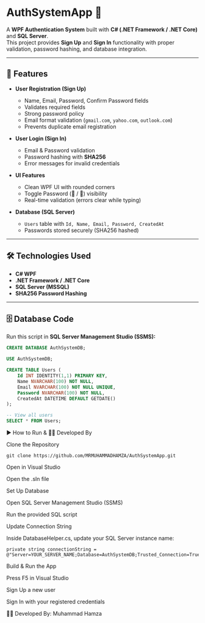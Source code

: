 # AuthSystemApp 🔐  

A **WPF Authentication System** built with **C# (.NET Framework / .NET Core)** and **SQL Server**.  
This project provides **Sign Up** and **Sign In** functionality with proper validation, password hashing, and database integration.  

---

## 🚀 Features  
- **User Registration (Sign Up)**  
  - Name, Email, Password, Confirm Password fields  
  - Validates required fields  
  - Strong password policy  
  - Email format validation (`gmail.com`, `yahoo.com`, `outlook.com`)  
  - Prevents duplicate email registration  

- **User Login (Sign In)**  
  - Email & Password validation  
  - Password hashing with **SHA256**  
  - Error messages for invalid credentials  

- **UI Features**  
  - Clean WPF UI with rounded corners  
  - Toggle Password (🙈 / 🙉) visibility  
  - Real-time validation (errors clear while typing)  

- **Database (SQL Server)**  
  - `Users` table with `Id, Name, Email, Password, CreatedAt`  
  - Passwords stored securely (SHA256 hashed)  

---

## 🛠️ Technologies Used  
- **C# WPF**  
- **.NET Framework / .NET Core**  
- **SQL Server (MSSQL)**  
- **SHA256 Password Hashing**  

---

## 🗄️ Database Code  

Run this script in **SQL Server Management Studio (SSMS):**  

```sql
CREATE DATABASE AuthSystemDB;

USE AuthSystemDB;

CREATE TABLE Users (
    Id INT IDENTITY(1,1) PRIMARY KEY,
    Name NVARCHAR(100) NOT NULL,
    Email NVARCHAR(100) NOT NULL UNIQUE,
    Password NVARCHAR(100) NOT NULL,
    CreatedAt DATETIME DEFAULT GETDATE()
);

-- View all users
SELECT * FROM Users;      

```
▶️ How to Run & 👨‍💻 Developed By

Clone the Repository

```
git clone https://github.com/MRMUHAMMADHAMZA/AuthSystemApp.git

```
Open in Visual Studio

Open the .sln file

Set Up Database

Open SQL Server Management Studio (SSMS)

Run the provided SQL script

Update Connection String

Inside DatabaseHelper.cs, update your SQL Server instance name:

```
private string connectionString = @"Server=YOUR_SERVER_NAME;Database=AuthSystemDB;Trusted_Connection=True;";

```
Build & Run the App

Press F5 in Visual Studio

Sign Up a new user

Sign In with your registered credentials

👨‍💻 Developed By: Muhammad Hamza
       
